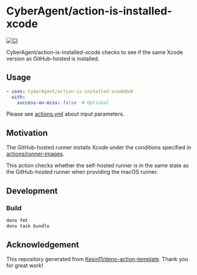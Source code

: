 # CyberAgent/action-is-installed-xcode

[![CI](https://github.com/CyberAgent/action-is-installed-xcode/actions/workflows/ci.yml/badge.svg)](https://github.com/CyberAgent/action-is-installed-xcode/actions/workflows/ci.yml)

CyberAgent/action-is-installed-xcode checks to see if the same Xcode version as GitHub-hosted is installed.

## Usage

```yaml
- uses: CyberAgent/action-is-installed-xcode@v0
  with:
    success-on-miss: false  # Optional
```

Please see [actions.yml](https://github.com/CyberAgent/action-is-installed-xcode/blob/main/action.yml) about input parameters.

## Motivation

The GitHub-hosted runner installs Xcode under the conditions specified in [actions/runner-images](https://github.com/actions/runner-images/blob/59a0b3727b675f4d29713127bca7726492d7a085/README.md#L121).

This action checks whether the self-hosted runner is in the same state as the GitHub-hosted runner when providing the macOS runner.

## Development

### Build

```bash
deno fmt
deno task bundle
```

## Acknowledgement

This repository generated from [Kesin11/deno-action-template](https://github.com/Kesin11/deno-action-template). Thank you for great work!
